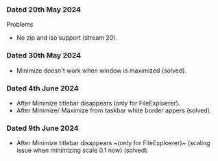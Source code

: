 ### Dated 20th May 2024

Problems

- No zip and iso support (stream 20).

### Dated 30th May 2024
- Minimize doesn't work when window is maximized (solved).


### Dated 4th June 2024
- After Minimize titlebar disappears (only for FileExploerer).
- After Minimize/ Maximize from taskbar white border appers (solved).

### Dated 9th June 2024
- After Minimize titlebar disappears ~(only for FileExploerer)~ (scaling issue when minimizing scale 0.1 now) (solved).